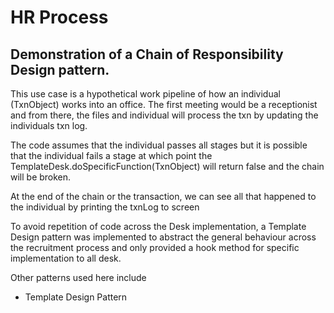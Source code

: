 # HR Process
## Demonstration of a Chain of Responsibility Design pattern.

This use case is a hypothetical work pipeline of how an individual (TxnObject) works into an office. The first meeting would be a receptionist and from there, the files and individual will process the txn by updating the individuals txn log.
 
The code assumes that the individual passes all stages but it is possible that the individual fails a stage at which point the TemplateDesk.doSpecificFunction(TxnObject) will return false and the chain will be broken.
 
At the end of the chain or the transaction, we can see all that happened to the individual by printing the txnLog to screen
 
To avoid repetition of code across the Desk implementation, a Template Design pattern was implemented to abstract the general behaviour across the recruitment process and only provided a hook method for specific implementation to all desk.
 
Other patterns used here include
- Template Design Pattern